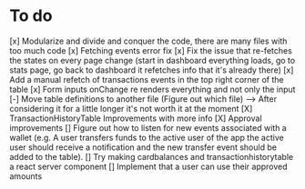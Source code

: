 # To do

[x] Modularize and divide and conquer the code, there are many files with too much code
[x] Fetching events error fix
[x] Fix the issue that re-fetches the states on every page change (start in dashboard everything loads, go to stats page, go back to dashboard it refetches info that it's already there)
[x] Add a manual refetch of transactions events in the top right corner of the table
[x] Form inputs onChange re renders everything and not only the input
[-] Move table definitions to another file (Figure out which file) --> After considering it for a little longer it's not worth it at the moment
[X] TransactionHistoryTable Improvements with more info
[X] Approval improvements
[] Figure out how to listen for new events associated with a wallet (e.g. A user transfers funds to the active user of the app the active user should receive a notification and the new transfer event should be added to the table).
[] Try making cardbalances and transactionhistorytable a react server component
[] Implement that a user can use their approved amounts

